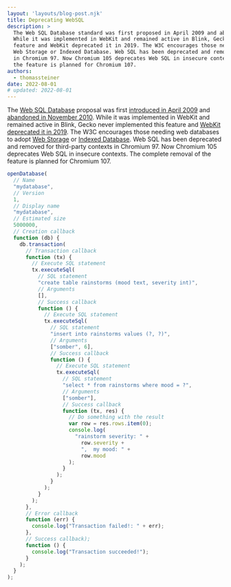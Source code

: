 ```yaml
---
layout: 'layouts/blog-post.njk'
title: Deprecating WebSQL
description: >
  The Web SQL Database standard was first proposed in April 2009 and abandoned in November 2010.
  While it was implemented in WebKit and remained active in Blink, Gecko never implemented this
  feature and WebKit deprecated it in 2019. The W3C encourages those needing web databases to adopt
  Web Storage or Indexed Database. Web SQL has been deprecated and removed for third-party contexts
  in Chromium 97. Now Chromium 105 deprecates Web SQL in insecure contexts. The complete removal of
  the feature is planned for Chromium 107.
authors:
  - thomassteiner
date: 2022-08-01
# updated: 2022-08-01
---
```


The [Web SQL Database](https://www.w3.org/TR/webdatabase/) proposal was first [introduced in April 2009](https://www.w3.org/TR/2009/WD-webdatabase-20091222/) and [abandoned in November 2010](https://www.w3.org/TR/webdatabase/#status-of-this-document).
While it was implemented in WebKit and remained active in Blink, Gecko never implemented this feature and [WebKit deprecated it in 2019](https://lists.webkit.org/pipermail/webkit-dev/2019-November/030968.html). The W3C encourages those needing web databases to adopt [Web Storage](https://developer.mozilla.org/docs/Web/API/Web_Storage_API) or [Indexed Database](https://developer.mozilla.org/docs/Web/API/IndexedDB_API/Using_IndexedDB). Web SQL has been deprecated and removed for third-party contexts
in Chromium&nbsp;97. Now Chromium&nbsp;105 deprecates Web SQL in insecure contexts. The complete removal of the feature is planned for Chromium&nbsp;107.

```js
openDatabase(
  // Name
  "mydatabase",
  // Version
  1,
  // Display name
  "mydatabase",
  // Estimated size
  5000000,
  // Creation callback
  function (db) {
    db.transaction(
      // Transaction callback
      function (tx) {
        // Execute SQL statement
        tx.executeSql(
          // SQL statement
          "create table rainstorms (mood text, severity int)",
          // Arguments
          [],
          // Success callback
          function () {
            // Execute SQL statement
            tx.executeSql(
              // SQL statement
              "insert into rainstorms values (?, ?)",
              // Arguments
              ["somber", 6],
              // Success callback
              function () {
                // Execute SQL statement
                tx.executeSql(
                  // SQL statement
                  "select * from rainstorms where mood = ?",
                  // Arguments
                  ["somber"],
                  // Success callback
                  function (tx, res) {
                    // Do something with the result
                    var row = res.rows.item(0);
                    console.log(
                      "rainstorm severity: " +
                        row.severity +
                        ",  my mood: " +
                        row.mood
                    );
                  }
                );
              }
            );
          }
        );
      },
      // Error callback
      function (err) {
        console.log("Transaction failed!: " + err);
      },
      // Success callback);
      function () {
        console.log("Transaction succeeded!");
      }
    );
  }
);
```
